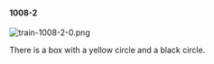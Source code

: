 #### 1008-2
![train-1008-2-0.png](https://github.com/lil-lab/nlvr/raw/master/nlvr/train/images/44/train-1008-2-0.png "train-1008-2-0.png")

There is a box with a yellow circle and a black circle.